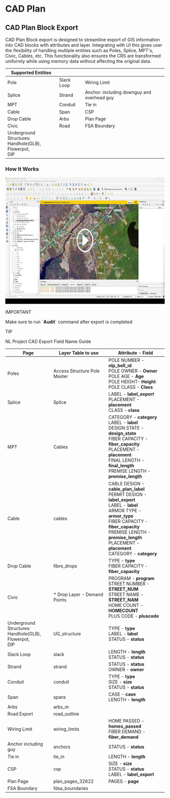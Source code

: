 # CAD Plan

## CAD Plan Block Export

CAD Plan Block export is designed to streamline export of GIS information into CAD blocks with attributes and layer. Integrating with UI this gives user the flexibility of handling multiple entities such as Poles, Splice, MPT's, Civic, Cables, etc. This functionality also ensures the CRS are transformed uniformly while using memory data without affecting the original data. 

| Supported Entities                                           |            |                                            |
| ------------------------------------------------------------ | ---------- | ------------------------------------------ |
| Pole                                                         | Slack Loop | Wiring Limit                               |
| Splice                                                       | Strand     | Anchor: including downguy and overhead guy |
| MPT                                                          | Conduit    | Tie in                                     |
| Cable                                                        | Span       | CSP                                        |
| Drop Cable                                                   | Arbs       | Plan Page                                  |
| Civic                                                        | Road       | FSA Boundary                               |
| Underground Structures:<br>Handhole(GLB),<br> Flowerpot,<br> DIP |

### How It Works

<!-- <a class="" data-lightbox="CAD Export" href="_static/cad_export.gif" title="CAD Export" data-title="CAD Export"><img src="_static/cad_export.gif" class="align-center" width="800px" height="500px" alt="CAD Export">
</a> -->

<a data-fancybox="CAD Export" href="_static/cad_export.mp4" data-caption="CAD Export">
  <img src="_static/cad_export_thumbnail.jpg" alt="CAD Export" 
      class="align-center" style="width: 700px; height: 400px; cursor: pointer;">
</a>
<br>

<div class="note">
<p class="admonition-title">IMPORTANT</p>
<p>Make sure to run <b>`Audit`</b> command after export is completed</p>
</div>

<div class="seealso">
<p class="admonition-title">TIP</p>
<p>NL Project CAD Export Field Name Guide </p>
</div>

| **Page**                                                     | **Layer Table to use**        | **Attribute - Field**                                                                                                                                                                                                                                             |
| ------------------------------------------------------------ | ----------------------------- | ----------------------------------------------------------------------------------------------------------------------------------------------------------------------------------------------------------------------------------------------------------------- |
| Poles                                                        | Access Structure Pole Master  | POLE NUMBER - **nlp_bell_id**<br>POLE OWNER - **Owner**<br>POLE AGE - **Age**<br>POLE HEIGHT- **Height**<br>POLE CLASS - **Class**                                                                                                                                |
| Splice                                                       | Splice                        | LABEL - **label_export**<br>PLACEMENT - **placement**<br>CLASS - **class**                                                                                                                                                                                               |
| MPT                                                          | Cables                        | CATEGORY - **category**<br>LABEL - **label**<br>DESIGN STATE - **design_state**<br>FIBER CAPACITY - **fiber_capacity**<br>PLACEMENT - **placement**<br>FINAL LENGTH - **final_length**<br>PREMISE LENGTH - **premise_length**                                     |
| Cable                                                        | cables                        | CABLE DESIGN - **cable_plan_label**<br>PERMIT DESIGN - **label_export**<br>LABEL - **label**<br>ARMOR TYPE - **armor_type**<br>FIBER CAPACITY - **fiber_capacity**<br>PREMISE LENGTH - **premise_length**<br>PLACEMENT - **placement**<br>CATEGORY - **category** |
| Drop Cable                                                   | fibre_drops                   | TYPE - **type**<br>FIBER CAPACITY - **fiber_capacity**                                                                                                                                                                                                            |
| Civic                                                        | \* Drop Layer - Demand Points | PROGRAM - **program**<br>STREET NUMBER - **STREET_NUM**<br>STREET NAME - **STREET_NAM**<br>HOME COUNT - **HOMECOUNT**<br>PLUS CODE - **pluscode**                                                                                                                 |
| Underground Structures:<br>Handhole(GLB),<br>Flowerpot,<br>DIP | UG_structure                  | TYPE - **type**<br>LABEL - **label**<br>STATUS - **status**                                                                                                                                                                                                       |
| Slack Loop                                                   | slack                         | LENGTH - **length**<br>STATUS - **status**                                                                                                                                                                                                                        |
| Strand                                                       | strand                        | STATUS - **status**<br> OWNER - **owner**                                                                                                                                                                                                                                               |
| Conduit                                                      | conduit                       | TYPE - **type**<br>SIZE - **size**<br>STATUS - **status**                                                                                                                                                                                                         |
| Span                                                         | spans                         | CASE - **case**<br>LENGTH - **length**                                                                                                                                                                                                                            |
| Arbs														   | arbs_m						   | 																																																																   |
| Road Export												   | road_outline				   |																																																																   |
| Wiring Limit                                                 | wiring_limits                 | HOME PASSED - **homes_passed**<br>FIBER DEMAND - **fiber_demand**                                                                                                                                                                                                 |
| Anchor including guy                                         | anchors                       | STATUS - **status**                                                                                                                                                                                                                                               |
| Tie in                                                       | tie_in                        | LENGTH - **length**                                                                                                                                                                                                                                               |
| CSP                                                          | csp                           | SIZE - **size**<br>STATUS - **status**<br>LABEL - **label_export**                                                                                                                                                                                                |
| Plan Page                                                    | plan_pages_32622              | PAGES - **page**  																																																												   |
| FSA Boundary												   | fdsa_boundaries			   |																																																																   |